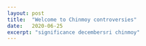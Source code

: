 ```yaml
---
layout: post
title:  "Welcome to Chinmoy controversies"
date:   2020-06-25
excerpt: "significance decembersri chinmoy"
---
```

